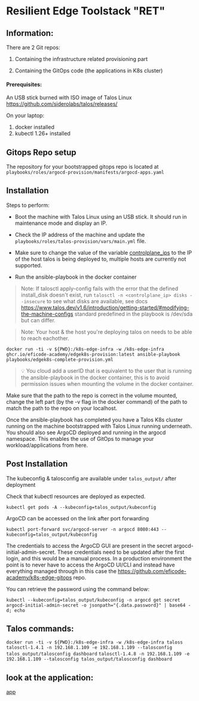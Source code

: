 # Resilient Edge Toolstack "RET"

## Information:
There are 2 Git repos:
1. Containing the infrastructure related provisioning part

2. Containing the GitOps code (the applications in K8s cluster) 

#### Prerequisites:
An USB stick burned with ISO image of Talos Linux https://github.com/siderolabs/talos/releases/

On your laptop:
1. docker installed
2. kubectl 1.26+ installed

## Gitops Repo setup

The repository for your bootstrapped gitops repo is located at `playbooks/roles/argocd-provision/manifests/argocd-apps.yaml`

## Installation

Steps to perform:

* Boot the machine with Talos Linux using an USB stick. It should run in maintenance mode and display an IP.

* Check the IP address of the machine and update the `playbooks/roles/talos-provision/vars/main.yml` file.

* Make sure to change the value of the variable [controlplane_ips](playbooks/roles/talos-provision/vars/main.yml) to the IP of the host talos is being deployed to, multiple hosts are currently not supported.

* Run the ansible-playbook in the docker container

> Note: If talosctl apply-config fails with the error that the defined install_disk doesn't exist, run ```talosctl -n <controlplane_ip> disks --insecure``` to see what disks are available, see docs https://www.talos.dev/v1.6/introduction/getting-started/#modifying-the-machine-configs standard predefined in the playbook is /dev/sda but can differ.

> Note: Your host & the host you're deploying talos on needs to be able to reach eachother. 

```docker run -ti -v ${PWD}:/k8s-edge-infra -w /k8s-edge-infra ghcr.io/eficode-academy/edgek8s-provision:latest ansible-playbook playbooks/edgek8s-complete-provision.yml```

> :bulb: You cloud add a userID that is equivalent to the user that is running the ansible-playbook in the docker container, this is to avoid permission issues when mounting the volume in the docker container.

Make sure that the path to the repo is correct in the volume mounted, change the left part (by the -v flag in the docker command) of the path to match the path to the repo on your localhost.

Once the ansible-playbook has completed you have a Talos K8s cluster running on the machine bootstrapped with Talos Linux running underneath. You should also see ArgoCD deployed and running in the argocd namespace. This enables the use of GitOps to manage your workload/applications from here.

## Post Installation

The kubeconfig & talosconfig are available under ```talos_output/``` after deployment

Check that kubectl resources are deployed as expected.

```kubectl get pods -A --kubeconfig=talos_output/kubeconfig```

ArgoCD can be accessed on the link after port forwarding 

```kubectl port-forward svc/argocd-server -n argocd 8080:443 --kubeconfig=talos_output/kubeconfig``` 

The credentials to access the ArgoCD GUI are present in the secret argocd-initial-admin-secret. These credentials need to be updated after the first login, and this would be a manual process. In a production environment the point is to never have to access the ArgoCD UI/CLI and instead have everything managed through in this case the https://github.com/eficode-academy/k8s-edge-gitops repo.

You can retrieve the password using the command below:

```kubectl --kubeconfig=talos_output/kubeconfig -n argocd get secret argocd-initial-admin-secret -o jsonpath="{.data.password}" | base64 -d; echo```


## Talos commands:
`docker run -ti -v ${PWD}:/k8s-edge-infra -w /k8s-edge-infra taloss`
`talosctl-1.4.1 -n 192.168.1.109 -e 192.168.1.109 --talosconfig talos_output/talosconfig dashboard`
`talosctl-1.4.8 -n 192.168.1.109 -e 192.168.1.109 --talosconfig talos_output/talosconfig dashboard`

## look at the application:

[app](http://192.168.1.109/hello-python)